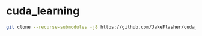 # cuda_learning
```bash
git clone --recurse-submodules -j8 https://github.com/JakeFlasher/cuda_learning.git
```
